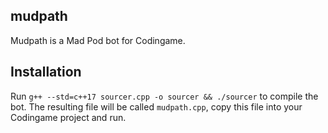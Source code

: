 ## mudpath

Mudpath is a Mad Pod bot for Codingame.

## Installation

Run `g++ --std=c++17 sourcer.cpp -o sourcer && ./sourcer` to compile the bot.
The resulting file will be called `mudpath.cpp`, copy this file into your Codingame project and run.
